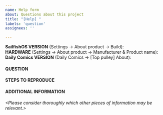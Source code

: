 ```yaml
---
name: Help form
about: Questions about this project
title: "[Help] "
labels: 'question'
assignees: ''

---
```


**SailfishOS VERSION** (Settings → About product → Build): 
<br />**HARDWARE** (Settings → About product → Manufacturer & Product name): 
<br />**Daily Comics VERSION** (Daily Comics → [Top pulley] About): 
<br />

#### QUESTION


#### STEPS TO REPRODUCE


#### ADDITIONAL INFORMATION

*\<Please consider thoroughly which other pieces of information may be relevant.\>*

